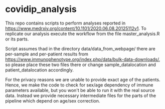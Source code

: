 # covidip_analysis

This repo contains scripts to perform analyses reported in https://www.medrxiv.org/content/10.1101/2020.06.08.20125112v1.  To replicate our analysis execute the workflow from the file master_analysis.R or its parts.

Script assumes thad in the directory data/data_from_webpage/ there are per-sample and per-patient results from https://www.immunophenotype.org/index.php/data/bulk-data-downloads/, so please place these two files there or change sample_datalocation and patient_datalocation accordingly.

For the privacy reasons we are unable to provide exact age of the patients. Hence, we make the code to check for sex/age dependency of immune parameters available, but you won't be able to run it with the real source data. Instead we provide necessary intermediate files for the parts of the pipeline which depend on age/sex correction. 
